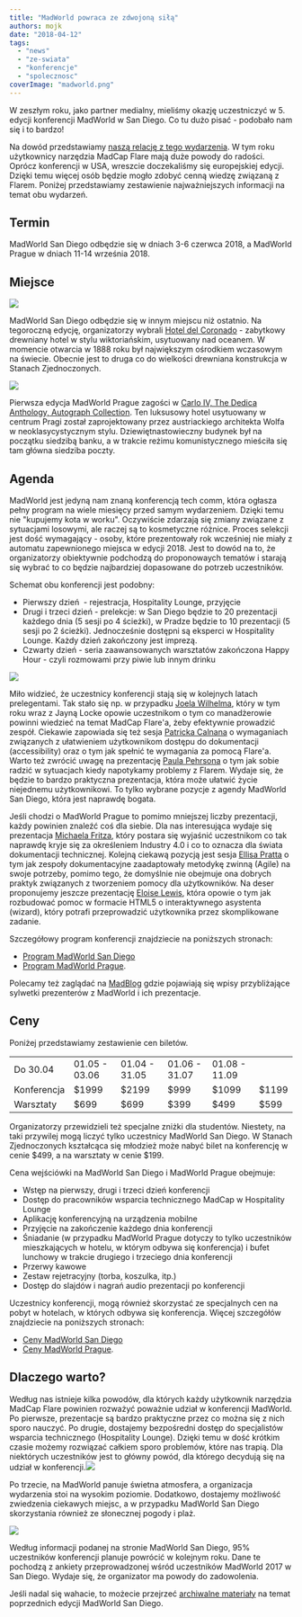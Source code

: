 ```yaml
---
title: "MadWorld powraca ze zdwojoną siłą"
authors: mojk
date: "2018-04-12"
tags:
  - "news"
  - "ze-swiata"
  - "konferencje"
  - "spolecznosc"
coverImage: "madworld.png"
---
```


W zeszłym roku, jako partner medialny, mieliśmy okazję uczestniczyć w 5. edycji
konferencji MadWorld w San Diego. Co tu dużo pisać - podobało nam się i to
bardzo!

<!--truncate-->

Na dowód przedstawiamy
[naszą relację z tego wydarzenia](http://techwriter.pl/madworld-2017-relacja/).
W tym roku użytkownicy narzędzia MadCap Flare mają duże powody do radości.
Oprócz konferencji w USA, wreszcie doczekaliśmy się europejskiej edycji. Dzięki
temu więcej osób będzie mogło zdobyć cenną wiedzę związaną z Flarem. Poniżej
przedstawiamy zestawienie najważniejszych informacji na temat obu wydarzeń.

## Termin

MadWorld San Diego odbędzie się w dniach 3-6 czerwca 2018, a MadWorld Prague w
dniach 11-14 września 2018.

## Miejsce

[![](images/MW2018-HotelImage-1024x512-1024x512.jpg)](http://techwriter.pl/wp-content/uploads/2018/04/MW2018-HotelImage-1024x512.jpg)

MadWorld San Diego odbędzie się w innym miejscu niż ostatnio. Na tegoroczną
edycję, organizatorzy wybrali [Hotel del Coronado](https://hoteldel.com/) -
zabytkowy drewniany hotel w stylu wiktoriańskim, usytuowany nad oceanem. W
momencie otwarcia w 1888 roku był największym ośrodkiem wczasowym na świecie.
Obecnie jest to druga co do wielkości drewniana konstrukcja w Stanach
Zjednoczonych.

[![](images/MWEU2018-Image3-1024x512-1024x512.jpg)](http://techwriter.pl/wp-content/uploads/2018/04/MWEU2018-Image3-1024x512.jpg)

Pierwsza edycja MadWorld Prague zagości
w [Carlo IV, The Dedica Anthology, Autograph Collection](https://www.marriott.com/hotels/travel/prgak-carlo-iv-the-dedica-anthology-autograph-collection/?scid=bb1a189a-fec3-4d19-a255-54ba596febe2).
Ten luksusowy hotel usytuowany w centrum Pragi został zaprojektowany przez
austriackiego architekta Wolfa w neoklasycystycznym stylu. Dziewiętnastowieczny
budynek był na początku siedzibą banku, a w trakcie reżimu komunistycznego
mieściła się tam główna siedziba poczty.

## Agenda

MadWorld jest jedyną nam znaną konferencją tech comm, która ogłasza pełny
program na wiele miesięcy przed samym wydarzeniem. Dzięki temu nie "kupujemy
kota w worku". Oczywiście zdarzają się zmiany związane z sytuacjami losowymi,
ale raczej są to kosmetyczne różnice. Proces selekcji jest dość wymagający -
osoby, które prezentowały rok wcześniej nie miały z automatu zapewnionego
miejsca w edycji 2018. Jest to dowód na to, że organizatorzy obiektywnie
podchodzą do proponowaych tematów i starają się wybrać to co będzie najbardziej
dopasowane do potrzeb uczestników.

Schemat obu konferencji jest podobny:

- Pierwszy dzień  - rejestracja, Hospitality Lounge, przyjęcie
- Drugi i trzeci dzień - prelekcje: w San Diego będzie to 20 prezentacji każdego
  dnia (5 sesji po 4 ścieżki), w Pradze będzie to 10 prezentacji (5 sesji po 2
  ścieżki). Jednocześnie dostępni są eksperci w Hospitality Lounge. Każdy dzień
  zakończony jest imprezą.
- Czwarty dzień - seria zaawansowanych warsztatów zakończona Happy Hour - czyli
  rozmowami przy piwie lub innym drinku

[![](images/MW2018-Image1-1024x512-1024x512.jpg)](http://techwriter.pl/wp-content/uploads/2018/04/MW2018-Image1-1024x512.jpg)

Miło widzieć, że uczestnicy konferencji stają się w kolejnych latach
prelegentami. Tak stało się np. w przypadku
[Joela Wilhelma](https://www.madcapsoftware.com/conference/madworld-2018/speakers/joel-wilhelm/),
który w tym roku wraz z Jayną Locke opowie uczestnikom o tym co manadżerowie
powinni wiedzieć na temat MadCap Flare'a, żeby efektywnie prowadzić zespół.
Ciekawie zapowiada się też sesja
[Patricka Calnana](https://www.madcapsoftware.com/conference/madworld-2018/speakers/patrick-calnan/)
o wymaganiach związanych z ułatwieniem użytkownikom dostępu do dokumentacji
(accessibility) oraz o tym jak spełnić te wymagania za pomocą Flare'a. Warto też
zwrócić uwagę na prezentację
[Paula Pehrsona](https://www.madcapsoftware.com/conference/madworld-2018/speakers/paul-pehrson/)
o tym jak sobie radzić w sytuacjach kiedy napotykamy problemy z Flarem. Wydaje
się, że będzie to bardzo praktyczna prezentacja, która może ułatwić życie
niejednemu użytkownikowi. To tylko wybrane pozycje z agendy MadWorld San Diego,
która jest naprawdę bogata.

Jeśli chodzi o MadWorld Prague to pomimo mniejszej liczby prezentacji, każdy
powinien znaleźć coś dla siebie. Dla nas interesująca wydaje się prezentacja
[Michaela Fritza](https://www.madcapsoftware.com/conference/madworld-europe-2018/speakers/michael-fritz/),
który postara się wyjaśnić uczestnikom co tak naprawdę kryje się za określeniem
Industry 4.0 i co to oznacza dla świata dokumentacji technicznej. Kolejną
ciekawą pozycją jest sesja
[Ellisa Pratta](https://www.madcapsoftware.com/conference/madworld-europe-2018/speakers/ellis-pratt/)
o tym jak zespoły dokumentacyjne zaadaptowały metodykę zwinną (Agile) na swoje
potrzeby, pomimo tego, że domyślnie nie obejmuje ona dobrych praktyk związanych
z tworzeniem pomocy dla użytkowników. Na deser proponujemy jeszcze prezentację
[Eloise Lewis](https://www.madcapsoftware.com/conference/madworld-europe-2018/speakers/eloise-lewis/),
która opowie o tym jak rozbudować pomoc w formacie HTML5 o interaktywnego
asystenta (wizard), który potrafi przeprowadzić użytkownika przez skomplikowane
zadanie.

Szczegółowy program konferencji znajdziecie na poniższych stronach:

- [Program MadWorld San Diego](https://www.madcapsoftware.com/conference/madworld-2018/schedule/)
- [Program MadWorld Prague](https://www.madcapsoftware.com/conference/madworld-europe-2018/schedule/).

Polecamy też zaglądać na [MadBlog](https://www.madcapsoftware.com/blog/) gdzie
pojawiają się wpisy przybliżające sylwetki prezenterów z MadWorld i ich
prezentacje.

## Ceny

Poniżej przedstawiamy zestawienie cen biletów.

|             |               |               |               |               |       |
| ----------- | ------------- | ------------- | ------------- | ------------- | ----- |
| Do 30.04    | 01.05 - 03.06 | 01.04 - 31.05 | 01.06 - 31.07 | 01.08 - 11.09 |       |
| Konferencja | $1999         | $2199         | $999          | $1099         | $1199 |
| Warsztaty   | $699          | $699          | $399          | $499          | $599  |

Organizatorzy przewidzieli też specjalne zniżki dla studentów. Niestety, na taki
przywilej mogą liczyć tylko uczestnicy MadWorld San Diego. W Stanach
Zjednoczonych kształcąca się młodzież może nabyć bilet na konferencję w cenie
$499, a na warsztaty w cenie $199.

Cena wejściówki na MadWorld San Diego i MadWorld Prague obejmuje:

- Wstęp na pierwszy, drugi i trzeci dzień konferencji
- Dostęp do pracowników wsparcia technicznego MadCap w Hospitality Lounge
- Aplikację konferencyjną na urządzenia mobilne
- Przyjęcie na zakończenie każdego dnia konferencji
- Śniadanie (w przypadku MadWorld Prague dotyczy to tylko uczestników
  mieszkających w hotelu, w którym odbywa się konferencja) i bufet lunchowy w
  trakcie drugiego i trzeciego dnia konferencji
- Przerwy kawowe
- Zestaw rejetracyjny (torba, koszulka, itp.)
- Dostęp do slajdów i nagrań audio prezentacji po konferencji

Uczestnicy konferencji, mogą również skorzystać ze specjalnych cen na pobyt w
hotelach, w których odbywa się konferencja. Więcej szczegółów znajdziecie na
poniższych stronach:

- [Ceny MadWorld San Diego](https://www.madcapsoftware.com/conference/madworld-2018/pricing.aspx)
- [Ceny MadWorld Prague](https://www.madcapsoftware.com/conference/madworld-europe-2018/pricing.aspx).

## Dlaczego warto?

Według nas istnieje kilka powodów, dla których każdy użytkownik narzędzia MadCap
Flare powinien rozważyć poważnie udział w konferencji MadWorld. Po pierwsze,
prezentacje są bardzo praktyczne przez co można się z nich sporo nauczyć. Po
drugie, dostajemy bezpośredni dostęp do specjalistów wsparcia technicznego
(Hospitality Lounge). Dzięki temu w dość krótkim czasie możemy rozwiązać całkiem
sporo problemów, które nas trapią. Dla niektórych uczestników jest to główny
powód, dla którego decydują się na udział w
konferencji.[![](images/MW2018-Image3-1024x512-1024x512.jpg)](http://techwriter.pl/wp-content/uploads/2018/04/MW2018-Image3-1024x512.jpg)

Po trzecie, na MadWorld panuje świetna atmosfera, a organizacja wydarzenia stoi
na wysokim poziomie. Dodatkowo, dostajemy możliwość zwiedzenia ciekawych miejsc,
a w przypadku MadWorld San Diego skorzystania również ze słonecznej pogody i
plaż.

[![](images/MWEU2018-Image2-1024x512-1024x512.jpg)](http://techwriter.pl/wp-content/uploads/2018/04/MWEU2018-Image2-1024x512.jpg)

Według informacji podanej na stronie MadWorld San Diego, 95% uczestników
konferencji planuje powrócić w kolejnym roku. Dane te pochodzą z ankiety
przeprowadzonej wśród uczestników MadWorld 2017 w San Diego. Wydaje się, że
organizator ma powody do zadowolenia.

Jeśli nadal się wahacie, to możecie przejrzeć
[archiwalne materiały](https://www.madcapsoftware.com/past-conferences/) na
temat poprzednich edycji MadWorld San Diego.
